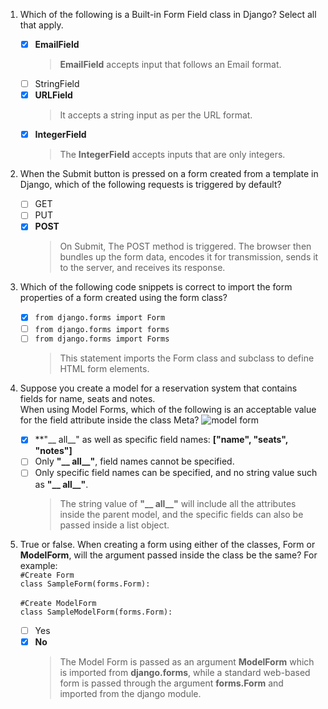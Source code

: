 1. Which of the following is a Built-in Form Field class in Django? Select all that apply.
    - [x] **EmailField**
        > **EmailField** accepts input that follows an Email format.
    - [ ] StringField
    - [x] **URLField**
        > It accepts a string input as per the URL format.
    - [x] **IntegerField**
        > The **IntegerField** accepts inputs that are only integers.

2. When the Submit button is pressed on a form created from a template in Django, which of the following requests is triggered by default?
    - [ ] GET
    - [ ] PUT
    - [x] **POST**
        > On Submit, The POST method is triggered. The browser then bundles up the form data, encodes it for transmission, sends it to the server, and receives its response.

3. Which of the following code snippets is correct to import the form properties of a form created using the form class?
    - [x] `from django.forms import Form`
    - [ ] `from django.forms import forms`
    - [ ] `from django.forms import Forms`
        > This statement imports the Form class and subclass to define HTML form elements.

4. Suppose you create a model for a reservation system that contains fields for name, seats and notes.<br/>When using Model Forms, which of the following is an acceptable value for the field attribute inside the class Meta?
![model form](https://d3c33hcgiwev3.cloudfront.net/imageAssetProxy.v1/da924929-6ef8-449a-b35f-413a30412f08image1.png?expiry=1684454400000&hmac=4Vd0SMYkIyIs0060hdMVc7O9FrnV-QGFqMhGLKLgjzc)

    - [x] **"__ all__" as well as specific field names: **["name", "seats", "notes"]**
    - [ ] Only **"__ all__"**, field names cannot be specified.
    - [ ] Only specific field names can be specified, and no string value such as **"__ all__"**.
        > The string value of **"__ all__"** will include all the attributes inside the parent model, and the specific fields can also be passed inside a list object.

5. True or false. When creating a form using either of the classes, Form or **ModelForm**, will the argument passed inside the class be the same? For example:<br/>
`#Create Form`<br/>
`class SampleForm(forms.Form):`<br/><br/>
`#Create ModelForm`<br/>
`class SampleModelForm(forms.Form):`<br/>
    - [ ] Yes
    - [x] **No**
        > The Model Form is passed as an argument **ModelForm** which is imported from **django.forms**, while a standard web-based form is passed through the argument **forms.Form** and imported from the django module.
